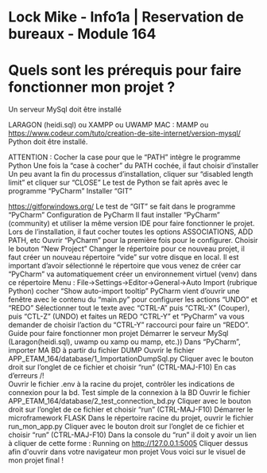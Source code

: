 # Lock Mike - Info1a | Reservation de bureaux - Module 164

# Quels sont les prérequis pour faire fonctionner mon projet ?
Un serveur MySql doit être installé

LARAGON (heidi.sql) ou XAMPP ou UWAMP
MAC : MAMP ou https://www.codeur.com/tuto/creation-de-site-internet/version-mysql/
Python doit être installé.

ATTENTION : Cocher la case pour que le “PATH” intègre le programme Python
Une fois la “case à cocher” du PATH cochée, il faut choisir d’installer
Un peu avant la fin du processus d’installation, cliquer sur “disabled length limit” et cliquer sur “CLOSE”
Le test de Python se fait après avec le programme “PyCharm”
Installer “GIT”

https://gitforwindows.org/
Le test de “GIT” se fait dans le programme “PyCharm”
Configuration de PyCharm
Il faut installer “PyCharm” (community) et utiliser la même version IDE pour faire fonctionner le projet.
Lors de l’installation, il faut cocher toutes les options ASSOCIATIONS, ADD PATH, etc
Ouvrir “PyCharm” pour la première fois pour le configurer. Choisir le bouton “New Project”
Changer le répertoire pour ce nouveau projet, il faut créer un nouveau répertoire “vide” sur votre disque en local.
Il est important d’avoir sélectionné le répertoire que vous venez de créer car “PyCharm” va automatiquement créer un environnement virtuel (venv) dans ce répertoire
Menu : File->Settings->Editor->General->Auto Import (rubrique Python) cocher “Show auto-import tooltip”
PyCharm vient d’ouvrir une fenêtre avec le contenu du “main.py” pour configurer les actions “UNDO” et “REDO”
Sélectionner tout le texte avec “CTRL-A” puis “CTRL-X” (Couper), puis “CTL-Z” (UNDO) et faites un REDO “CTRL-Y” et “PyCharm” va vous demander de choisir l’action du “CTRL-Y” raccourci pour faire un “REDO”.
Guide pour faire fonctionner mon projet
Démarrer le serveur MySql (Laragon(heidi.sql), uwamp ou xamp ou mamp, etc.))
Dans “PyCharm”, importer MA BD à partir du fichier DUMP
Ouvrir le fichier APP_ETAM_164/database/1_ImportationDumpSql.py
Cliquer avec le bouton droit sur l’onglet de ce fichier et choisir “run” (CTRL-MAJ-F10)
En cas d’erreurs /!\
Ouvrir le fichier .env à la racine du projet, contrôler les indications de connexion pour la bd.
Test simple de la connexion à la BD
Ouvrir le fichier APP_ETAM_164/database/2_test_connection_bd.py
Cliquer avec le bouton droit sur l’onglet de ce fichier et choisir “run” (CTRL-MAJ-F10)
Démarrer le microframework FLASK
Dans le répertoire racine du projet, ouvrir le fichier run_mon_app.py
Cliquer avec le bouton droit sur l’onglet de ce fichier et choisir “run” (CTRL-MAJ-F10)
Dans la console du “run” il doit y avoir un lien à cliquer de cette forme :
Running on http://127.0.0.1:5005
Cliquer dessus afin d'ouvrir dans votre navigateur mon projet
Vous voici sur le visuel de mon projet final !
